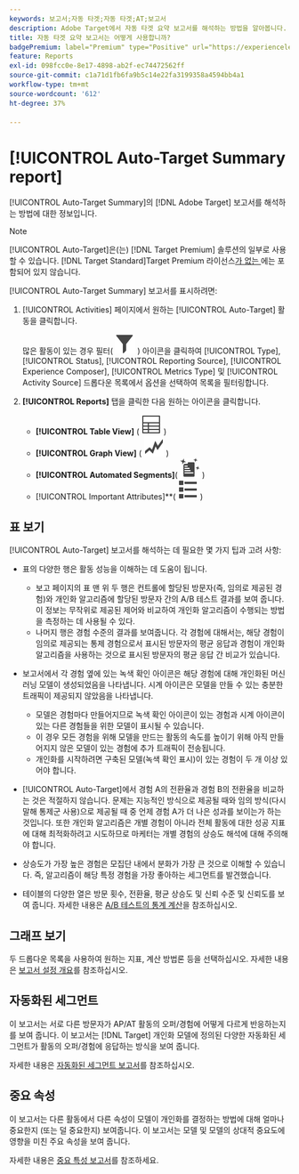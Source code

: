 ```yaml
---
keywords: 보고서;자동 타겟;자동 타겟;AT;보고서
description: Adobe Target에서 자동 타겟 요약 보고서를 해석하는 방법을 알아봅니다. 이 보고서에서 자동화된 세그먼트 및 중요 속성 보고서로 전환할 수 있습니다.
title: 자동 타겟 요약 보고서는 어떻게 사용합니까?
badgePremium: label="Premium" type="Positive" url="https://experienceleague.adobe.com/docs/target/using/introduction/intro.html?lang=ko#premium newtab=true" tooltip="Target Premium에 포함된 내용을 확인합니다."
feature: Reports
exl-id: 098fcc0e-8e17-4898-ab2f-ec74472562ff
source-git-commit: c1a71d1fb6fa9b5c14e22fa3199358a4594bb4a1
workflow-type: tm+mt
source-wordcount: '612'
ht-degree: 37%

---
```


# [!UICONTROL Auto-Target Summary report]

[!UICONTROL Auto-Target Summary]의 [!DNL Adobe Target] 보고서를 해석하는 방법에 대한 정보입니다.

>[!NOTE]
>
>[!UICONTROL Auto-Target]은(는) [!DNL Target Premium] 솔루션의 일부로 사용할 수 있습니다. [!DNL Target Standard]Target Premium 라이선스[가 없는 &#x200B;](/help/main/c-intro/intro.md#premium)에는 포함되어 있지 않습니다.

[!UICONTROL Auto-Target Summary] 보고서를 표시하려면:

1. [!UICONTROL Activities] 페이지에서 원하는 [!UICONTROL Auto-Target] 활동을 클릭합니다.

   많은 활동이 있는 경우 필터( ![필터 아이콘](/help/main/assets/icons/Filter.svg) ) 아이콘을 클릭하여 [!UICONTROL Type], [!UICONTROL Status], [!UICONTROL Reporting Source], [!UICONTROL Experience Composer], [!UICONTROL Metrics Type] 및 [!UICONTROL Activity Source] 드롭다운 목록에서 옵션을 선택하여 목록을 필터링합니다.

1. **[!UICONTROL Reports]** 탭을 클릭한 다음 원하는 아이콘을 클릭합니다.

   * **[!UICONTROL Table View]** ( ![테이블 보기 아이콘](/help/main/assets/icons/Table.svg) )
   * **[!UICONTROL Graph View]** ( ![그래프 보기 아이콘](/help/main/assets/icons/GraphTrend.svg) )
   * **[!UICONTROL Automated Segments]**( ![자동화된 세그먼트 보고서](/help/main/assets/icons/AutomatedSegment.svg) )
   * [!UICONTROL Important Attributes]**( ![중요 특성 아이콘](/help/main/assets/icons/ViewList.svg) )

## 표 보기

[!UICONTROL Auto-Target] 보고서를 해석하는 데 필요한 몇 가지 팁과 고려 사항:

* 표의 다양한 행은 활동 성능을 이해하는 데 도움이 됩니다.

   * 보고 페이지의 표 맨 위 두 행은 컨트롤에 할당된 방문자(즉, 임의로 제공된 경험)와 개인화 알고리즘에 할당된 방문자 간의 A/B 테스트 결과를 보여 줍니다. 이 정보는 무작위로 제공된 제어와 비교하여 개인화 알고리즘이 수행되는 방법을 측정하는 데 사용될 수 있다.
   * 나머지 행은 경험 수준의 결과를 보여줍니다. 각 경험에 대해서는, 해당 경험이 임의로 제공되는 통제 경험으로서 표시된 방문자의 평균 응답과 경험이 개인화 알고리즘을 사용하는 것으로 표시된 방문자의 평균 응답 간 비교가 있습니다.

* 보고서에서 각 경험 옆에 있는 녹색 확인 아이콘은 해당 경험에 대해 개인화된 머신 러닝 모델이 생성되었음을 나타냅니다. 시계 아이콘은 모델을 만들 수 있는 충분한 트래픽이 제공되지 않았음을 나타냅니다.

   * 모델은 경험마다 만들어지므로 녹색 확인 아이콘이 있는 경험과 시계 아이콘이 있는 다른 경험들을 위한 모델이 표시될 수 있습니다.
   * 이 경우 모든 경험을 위해 모델을 만드는 활동의 속도를 높이기 위해 아직 만들어지지 않은 모델이 있는 경험에 추가 트래픽이 전송됩니다.
   * 개인화를 시작하려면 구축된 모델(녹색 확인 표시)이 있는 경험이 두 개 이상 있어야 합니다.

* [!UICONTROL Auto-Target]에서 경험 A의 전환율과 경험 B의 전환율을 비교하는 것은 적절하지 않습니다. 문제는 지능적인 방식으로 제공될 때와 임의 방식(다시 말해 통제군 사용)으로 제공될 때 중 언제 경험 A가 더 나은 성과를 보이는가 하는 것입니다. 또한 개인화 알고리즘은 개별 경험이 아니라 전체 활동에 대한 성공 지표에 대해 최적화하려고 시도하므로 마케터는 개별 경험의 상승도 해석에 대해 주의해야 합니다.
* 상승도가 가장 높은 경험은 모집단 내에서 분화가 가장 큰 것으로 이해할 수 있습니다. 즉, 알고리즘이 해당 특정 경험을 가장 좋아하는 세그먼트를 발견했습니다.
* 테이블의 다양한 열은 방문 횟수, 전환율, 평균 상승도 및 신뢰 수준 및 신뢰도를 보여 줍니다. 자세한 내용은 [A/B 테스트의 통계 계산](/help/main/c-reports/statistical-methodology/statistical-calculations.md)을 참조하십시오.

## 그래프 보기

두 드롭다운 목록을 사용하여 원하는 지표, 계산 방법론 등을 선택하십시오. 자세한 내용은 [보고서 설정 개요](/help/main/c-reports/c-report-settings/report-settings.md)를 참조하십시오.

## 자동화된 세그먼트

이 보고서는 서로 다른 방문자가 AP/AT 활동의 오퍼/경험에 어떻게 다르게 반응하는지를 보여 줍니다. 이 보고서는 [!DNL Target] 개인화 모델에 정의된 다양한 자동화된 세그먼트가 활동의 오퍼/경험에 응답하는 방식을 보여 줍니다.

자세한 내용은 [자동화된 세그먼트 보고서](/help/main/c-reports/c-personalization-insights-reports/automated-segments-report.md)를 참조하십시오.

## 중요 속성

이 보고서는 다른 활동에서 다른 속성이 모델이 개인화를 결정하는 방법에 대해 얼마나 중요한지 (또는 덜 중요한지) 보여줍니다. 이 보고서는 모델 및 모델의 상대적 중요도에 영향을 미친 주요 속성을 보여 줍니다.

자세한 내용은 [중요 특성 보고서](/help/main/c-reports/c-personalization-insights-reports/important-attributes-report.md)를 참조하세요.
